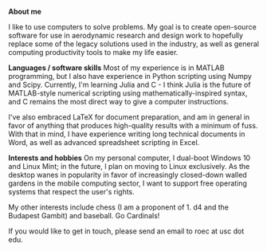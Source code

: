 **About me**

I like to use computers to solve problems. My goal is to create open-source software for use in aerodynamic research and design work to hopefully replace some of the legacy solutions used in the industry, as well as general computing productivity tools to make my life easier. 

**Languages / software skills**
Most of my experience is in MATLAB programming, but I also have experience in Python scripting using Numpy and Scipy. Currently, I'm learning Julia and C - I think Julia is the future of MATLAB-style numerical scripting using mathematically-inspired syntax, and C remains the most direct way to give a computer instructions. 

I've also embraced LaTeX for document preparation, and am in general in favor of anything that produces high-quality results with a minimum of fuss. With that in mind, I have experience writing long technical documents in Word, as well as advanced spreadsheet scripting in Excel. 

**Interests and hobbies**
On my personal computer, I dual-boot Windows 10 and Linux Mint; in the future, I plan on moving to Linux exclusively. As the desktop wanes in popularity in favor of increasingly closed-down walled gardens in the mobile computing sector, I want to support free operating systems that respect the user's rights.

My other interests include chess (I am a proponent of 1. d4 and the Budapest Gambit) and baseball. Go Cardinals!

If you would like to get in touch, please send an email to roec at usc dot edu. 

<!---
cameronroe7/cameronroe7 is a ✨ special ✨ repository because its `README.md` (this file) appears on your GitHub profile.
You can click the Preview link to take a look at your changes.
--->
